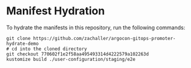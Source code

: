 # Manifest Hydration

To hydrate the manifests in this repository, run the following commands:

```shell
git clone https://github.com/zachaller/argocon-gitops-promoter-hydrate-demo
# cd into the cloned directory
git checkout 770602f1e2f58aa495493314d4222579a102263d
kustomize build ./user-configuration/staging/e2e
```
